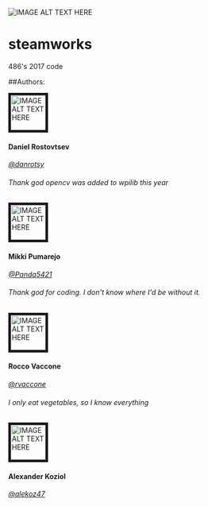 ![IMAGE ALT TEXT HERE](https://i.ytimg.com/vi/EMiNmJW7enI/maxresdefault.jpg)

# **steamworks**
486's 2017 code

##Authors:


<img src="https://avatars0.githubusercontent.com/u/5702902?v=3&s=460"
alt="IMAGE ALT TEXT HERE" width="70" height="70" border="5" /></a>
#### Daniel Rostovtsev
[*@danrotsy*](https://github.com/danrotsy)
###### *Thank god opencv was added to wpilib this year*


<img src="https://avatars3.githubusercontent.com/u/25121645?v=3&s=460"
alt="IMAGE ALT TEXT HERE" width="70" height="70" border="5" /></a>
#### Mikki Pumarejo
[*@Panda5421*](https://github.com/Panda5421)
###### *Thank god for coding. I don't know where I'd be without it.*


<img src="https://avatars0.githubusercontent.com/u/25404382?v=3&s=460"
alt="IMAGE ALT TEXT HERE" width="70" height="70" border="5" /></a>
#### Rocco Vaccone
[*@rvaccone*](https://github.com/rvaccone)
###### *I only eat vegetables, so I know everything*

<img src="https://avatars3.githubusercontent.com/u/21017264?v=3&s=460"
alt="IMAGE ALT TEXT HERE" width="70" height="70" border="5" /></a>
#### Alexander Koziol
[*@alekoz47*](https://github.com/alekoz47)
